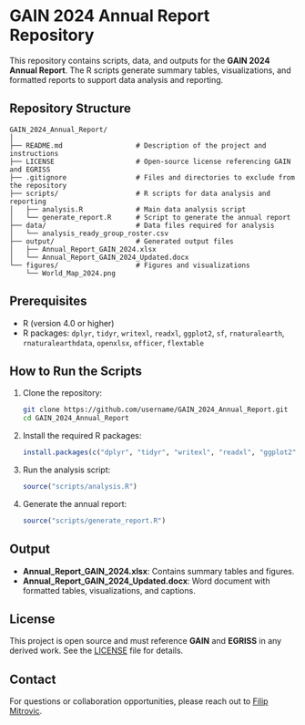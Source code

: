 # GAIN 2024 Annual Report Repository

This repository contains scripts, data, and outputs for the **GAIN 2024 Annual Report**. The R scripts generate summary tables, visualizations, and formatted reports to support data analysis and reporting.

## Repository Structure
```
GAIN_2024_Annual_Report/
│
├── README.md                  # Description of the project and instructions
├── LICENSE                    # Open-source license referencing GAIN and EGRISS
├── .gitignore                 # Files and directories to exclude from the repository
├── scripts/                   # R scripts for data analysis and reporting
│   ├── analysis.R             # Main data analysis script
│   └── generate_report.R      # Script to generate the annual report
├── data/                      # Data files required for analysis
│   └── analysis_ready_group_roster.csv
├── output/                    # Generated output files
│   ├── Annual_Report_GAIN_2024.xlsx
│   └── Annual_Report_GAIN_2024_Updated.docx
└── figures/                   # Figures and visualizations
    └── World_Map_2024.png
```

## Prerequisites
- R (version 4.0 or higher)
- R packages: `dplyr`, `tidyr`, `writexl`, `readxl`, `ggplot2`, `sf`, `rnaturalearth`, `rnaturalearthdata`, `openxlsx`, `officer`, `flextable`

## How to Run the Scripts
1. Clone the repository:
   ```bash
   git clone https://github.com/username/GAIN_2024_Annual_Report.git
   cd GAIN_2024_Annual_Report
   ```
2. Install the required R packages:
   ```R
   install.packages(c("dplyr", "tidyr", "writexl", "readxl", "ggplot2", "sf", "rnaturalearth", "rnaturalearthdata", "openxlsx", "officer", "flextable"))
   ```
3. Run the analysis script:
   ```R
   source("scripts/analysis.R")
   ```
4. Generate the annual report:
   ```R
   source("scripts/generate_report.R")
   ```

## Output
- **Annual_Report_GAIN_2024.xlsx**: Contains summary tables and figures.
- **Annual_Report_GAIN_2024_Updated.docx**: Word document with formatted tables, visualizations, and captions.

## License
This project is open source and must reference **GAIN** and **EGRISS** in any derived work. See the [LICENSE](LICENSE) file for details.

## Contact
For questions or collaboration opportunities, please reach out to [Filip Mitrovic](mailto:mitrovif@unhcr.org).
